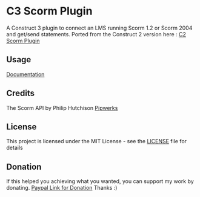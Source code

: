 # C3 Scorm Plugin

A Construct 3 plugin to connect an LMS running Scorm 1.2 or Scorm 2004 and get/send statements.
Ported from the Construct 2 version here : [C2 Scorm Plugin](https://github.com/Mimiste/c2-scorm-plugin)

## Usage

[Documentation](https://github.com/Mimiste/c2-scorm-plugin/wiki)

## Credits

The Scorm API by Philip Hutchison [Pipwerks](https://github.com/pipwerks/scorm-api-wrapper)

## License

This project is licensed under the MIT License - see the [LICENSE](LICENSE) file for details

## Donation

If this helped you achieving what you wanted, you can support my work by donating.
[Paypal Link for Donation](https://www.paypal.com/cgi-bin/webscr?cmd=_s-xclick&hosted_button_id=7AKR7XEE34ESC)
Thanks :)

